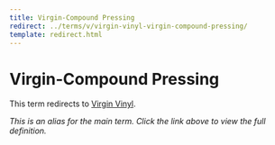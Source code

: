 ```yaml
---
title: Virgin-Compound Pressing
redirect: ../terms/v/virgin-vinyl-virgin-compound-pressing/
template: redirect.html
---
```


# Virgin-Compound Pressing

This term redirects to [Virgin Vinyl](../terms/v/virgin-vinyl-virgin-compound-pressing/).

*This is an alias for the main term. Click the link above to view the full definition.*
